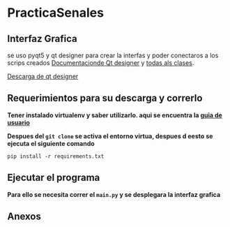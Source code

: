 # PracticaSenales

## Interfaz Grafica

se uso pyqt5 y qt designer para crear la interfas y poder conectaros a los scrips creados
[Documentacionde Qt designer](https://doc.qt.io/) y [todas als clases](https://doc.qt.io/qt-5.15/classes.html).

[Descarga de qt designer](https://build-system.fman.io/qt-designer-download)

## Requerimientos para su descarga y correrlo

**Tener instalado virtualenv y saber utilizarlo. aqui se encuentra la [guia de usuario](https://virtualenv.pypa.io/en/latest/user_guide.html)**

**Despues del `git clone` se activa el entorno virtua, despues d eesto se ejecuta el siguiente comando**

```
pip install -r requirements.txt
```

## Ejecutar el programa

**Para ello se necesita correr el `main.py` y se desplegara la interfaz grafica**




## Anexos

